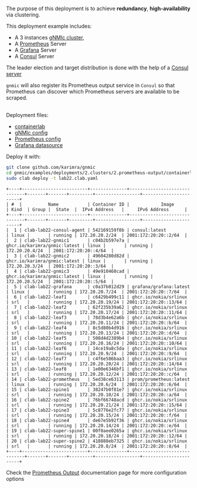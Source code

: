 The purpose of this deployment is to achieve __redundancy__, __high-availability__ via clustering.

This deployment example includes:

- A 3 instances [gNMIc cluster](../../../user_guide/HA.md),
- A [Prometheus](https://prometheus.io/) Server
- A [Grafana](https://grafana.com/docs/) Server
- A [Consul](https://www.consul.io/docs/intro) Server

The leader election and target distribution is done with the help of a [Consul server](https://www.consul.io/docs/introhttps://www.consul.io/docs/intro)

`gnmic` will also register its Prometheus output service in `Consul` so that Prometheus can discover which Prometheus servers are available to be scraped.

<div class="mxgraph" style="max-width:100%;border:1px solid transparent;margin:0 auto; display:block;" data-mxgraph="{&quot;page&quot;:1,&quot;zoom&quot;:1.4,&quot;highlight&quot;:&quot;#0000ff&quot;,&quot;nav&quot;:true,&quot;check-visible-state&quot;:true,&quot;resize&quot;:true,&quot;url&quot;:&quot;https://raw.githubusercontent.com/karimra/gnmic/diagrams/diagrams/clab_cluster_deployments&quot;}"></div>

<script type="text/javascript" src="https://cdn.jsdelivr.net/gh/hellt/drawio-js@main/embed2.js?&fetch=https%3A%2F%2Fraw.githubusercontent.com%2Fkarimra%2Fgnmic%2Fdiagrams%2Fclab_cluster_deployments" async></script>



Deployment files:

- [containerlab](https://github.com/karimra/gnmic/blob/master/examples/deployments/2.clusters/2.prometheus-output/containerlab/lab22.clab.yaml)
- [gNMIc config](https://github.com/karimra/gnmic/blob/master/examples/deployments/2.clusters/2.prometheus-output/containerlab/gnmic.yaml)
- [Prometheus config](https://github.com/karimra/gnmic/blob/master/examples/deployments/2.clusters/2.prometheus-output/containerlab/prometheus/prometheus.yaml)
- [Grafana datasource](https://github.com/karimra/gnmic/blob/master/examples/deployments/2.clusters/2.prometheus-output/containerlab/grafana/datasources/datasource.yaml)

Deploy it with:

```bash
git clone github.com/karimra/gnmic
cd gnmic/examples/deployments/2.clusters/2.prometheus-output/containerlab
sudo clab deploy -t lab22.clab.yaml
```

```text
+----+-------------------------+--------------+------------------------------+-------+-------+---------+-----------------+-----------------------+
| #  |          Name           | Container ID |            Image             | Kind  | Group |  State  |  IPv4 Address   |     IPv6 Address      |
+----+-------------------------+--------------+------------------------------+-------+-------+---------+-----------------+-----------------------+
|  1 | clab-lab22-consul-agent | 542169159f8b | consul:latest                | linux |       | running | 172.20.20.2/24  | 2001:172:20:20::2/64  |
|  2 | clab-lab22-gnmic1       | c04b2b597e7a | ghcr.io/karimra/gnmic:latest | linux |       | running | 172.20.20.4/24  | 2001:172:20:20::4/64  |
|  3 | clab-lab22-gnmic2       | 49604280d82d | ghcr.io/karimra/gnmic:latest | linux |       | running | 172.20.20.3/24  | 2001:172:20:20::3/64  |
|  4 | clab-lab22-gnmic3       | 49e910460cad | ghcr.io/karimra/gnmic:latest | linux |       | running | 172.20.20.5/24  | 2001:172:20:20::5/64  |
|  5 | clab-lab22-grafana      | c0a37b012d29 | grafana/grafana:latest       | linux |       | running | 172.20.20.7/24  | 2001:172:20:20::7/64  |
|  6 | clab-lab22-leaf1        | c6429b499c11 | ghcr.io/nokia/srlinux        | srl   |       | running | 172.20.20.19/24 | 2001:172:20:20::13/64 |
|  7 | clab-lab22-leaf2        | 62f235b39a62 | ghcr.io/nokia/srlinux        | srl   |       | running | 172.20.20.17/24 | 2001:172:20:20::11/64 |
|  8 | clab-lab22-leaf3        | 78d3b4e62a6b | ghcr.io/nokia/srlinux        | srl   |       | running | 172.20.20.11/24 | 2001:172:20:20::b/64  |
|  9 | clab-lab22-leaf4        | 8c5d80b4d916 | ghcr.io/nokia/srlinux        | srl   |       | running | 172.20.20.13/24 | 2001:172:20:20::d/64  |
| 10 | clab-lab22-leaf5        | 508d4d2389b4 | ghcr.io/nokia/srlinux        | srl   |       | running | 172.20.20.16/24 | 2001:172:20:20::10/64 |
| 11 | clab-lab22-leaf6        | 14ce19a8c5da | ghcr.io/nokia/srlinux        | srl   |       | running | 172.20.20.9/24  | 2001:172:20:20::9/64  |
| 12 | clab-lab22-leaf7        | c4f6e586baa3 | ghcr.io/nokia/srlinux        | srl   |       | running | 172.20.20.20/24 | 2001:172:20:20::14/64 |
| 13 | clab-lab22-leaf8        | 1e00e6346bf1 | ghcr.io/nokia/srlinux        | srl   |       | running | 172.20.20.12/24 | 2001:172:20:20::c/64  |
| 14 | clab-lab22-prometheus   | 5ed38ce63113 | prom/prometheus:latest       | linux |       | running | 172.20.20.6/24  | 2001:172:20:20::6/64  |
| 15 | clab-lab22-spine1       | 38247b0f81e7 | ghcr.io/nokia/srlinux        | srl   |       | running | 172.20.20.10/24 | 2001:172:20:20::a/64  |
| 16 | clab-lab22-spine2       | 76bf66748acd | ghcr.io/nokia/srlinux        | srl   |       | running | 172.20.20.21/24 | 2001:172:20:20::15/64 |
| 17 | clab-lab22-spine3       | 5c8776e2fc77 | ghcr.io/nokia/srlinux        | srl   |       | running | 172.20.20.15/24 | 2001:172:20:20::f/64  |
| 18 | clab-lab22-spine4       | de67e5b92f36 | ghcr.io/nokia/srlinux        | srl   |       | running | 172.20.20.14/24 | 2001:172:20:20::e/64  |
| 19 | clab-lab22-super-spine1 | 00f0aee0265a | ghcr.io/nokia/srlinux        | srl   |       | running | 172.20.20.18/24 | 2001:172:20:20::12/64 |
| 20 | clab-lab22-super-spine2 | 418888eb7325 | ghcr.io/nokia/srlinux        | srl   |       | running | 172.20.20.8/24  | 2001:172:20:20::8/64  |
+----+-------------------------+--------------+------------------------------+-------+-------+---------+-----------------+-----------------------+
```
Check the [Prometheus Output](../../../user_guide/outputs/prometheus_output.md) documentation page for more configuration options